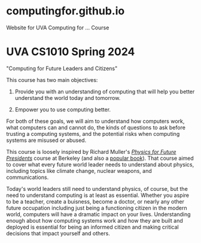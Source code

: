 # computingfor.github.io
Website for UVA Computing for ... Course

# UVA CS1010 Spring 2024

"Computing for Future Leaders and Citizens"

This course has two main objectives:

1. Provide you with an understanding of computing that will help you
better understand the world today and tomorrow.

2. Empower you to use computing better.

For both of these goals, we will aim to understand how computers work,
what computers can and cannot do, the kinds of questions to ask before
trusting a computing systems, and the potential risks when computing
systems are misused or abused.

This course is loosely inspired by Richard Muller's [_Physics for
Future
Presidents_](https://muller.lbl.gov/teaching/Physics10/PffP.html)
course at Berkeley (and also a [popular
book](https://en.wikipedia.org/wiki/Physics_for_Future_Presidents)). That
course aimed to cover what every future world leader needs to
understand about physics, including topics like climate change,
nuclear weapons, and communications.

Today's world leaders still need to understand physics, of course, but
the need to understand computing is at least as essential. Whether you
aspire to be a teacher, create a buisness, become a doctor, or nearly
any other future occupation including just being a functioning citizen
in the modern world, computers will have a dramatic impact on your
lives. Understanding enough about how computing systems work and how
they are built and deployed is essential for being an informed citizen
and making critical decisions that impact yourself and others.

